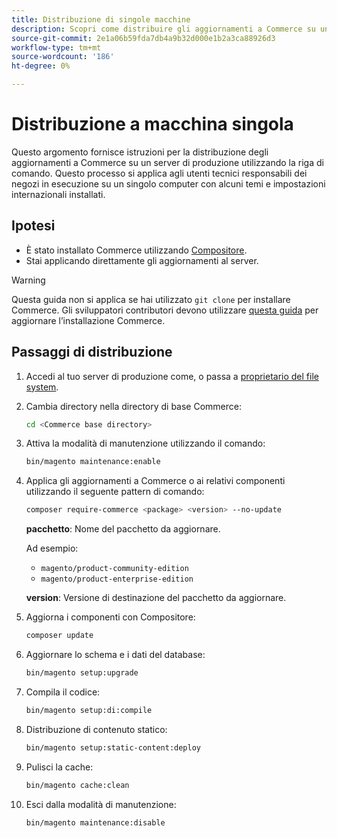 ```yaml
---
title: Distribuzione di singole macchine
description: Scopri come distribuire gli aggiornamenti a Commerce su un server di produzione utilizzando la riga di comando.
source-git-commit: 2e1a06b59fda7db4a9b32d000e1b2a3ca88926d3
workflow-type: tm+mt
source-wordcount: '186'
ht-degree: 0%

---
```


# Distribuzione a macchina singola

Questo argomento fornisce istruzioni per la distribuzione degli aggiornamenti a Commerce su un server di produzione utilizzando la riga di comando. Questo processo si applica agli utenti tecnici responsabili dei negozi in esecuzione su un singolo computer con alcuni temi e impostazioni internazionali installati.

## Ipotesi

- È stato installato Commerce utilizzando [Compositore](../../installation/composer.md).
- Stai applicando direttamente gli aggiornamenti al server.

>[!WARNING]
>
>Questa guida non si applica se hai utilizzato `git clone` per installare Commerce.
>Gli sviluppatori contributori devono utilizzare [questa guida][install] per aggiornare l’installazione Commerce.

## Passaggi di distribuzione

1. Accedi al tuo server di produzione come, o passa a [proprietario del file system](../../installation/prerequisites/file-system/overview.md).

1. Cambia directory nella directory di base Commerce:

   ```bash
   cd <Commerce base directory>
   ```

1. Attiva la modalità di manutenzione utilizzando il comando:

   ```bash
   bin/magento maintenance:enable
   ```

1. Applica gli aggiornamenti a Commerce o ai relativi componenti utilizzando il seguente pattern di comando:

   ```bash
   composer require-commerce <package> <version> --no-update
   ```

   **pacchetto**: Nome del pacchetto da aggiornare.

   Ad esempio:

   - `magento/product-community-edition`
   - `magento/product-enterprise-edition`

   **version**: Versione di destinazione del pacchetto da aggiornare.

1. Aggiorna i componenti con Compositore:

   ```bash
   composer update
   ```

1. Aggiornare lo schema e i dati del database:

   ```bash
   bin/magento setup:upgrade
   ```

1. Compila il codice:

   ```bash
   bin/magento setup:di:compile
   ```

1. Distribuzione di contenuto statico:

   ```bash
   bin/magento setup:static-content:deploy
   ```

1. Pulisci la cache:

   ```bash
   bin/magento cache:clean
   ```

1. Esci dalla modalità di manutenzione:

   ```bash
   bin/magento maintenance:disable
   ```

<!-- link definitions -->

[install]: https://developer.adobe.com/commerce/contributor/guides/install/update-dependencies/

